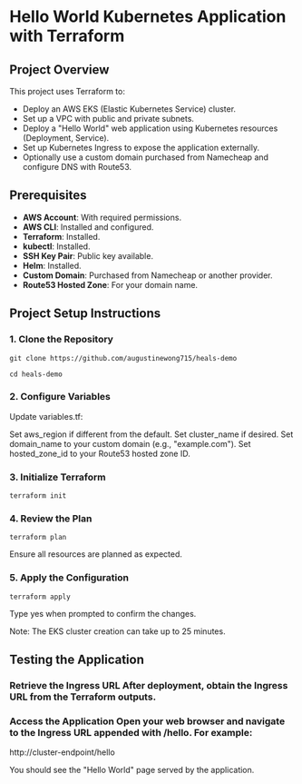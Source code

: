 # Hello World Kubernetes Application with Terraform

## Project Overview

This project uses Terraform to:

- Deploy an AWS EKS (Elastic Kubernetes Service) cluster.
- Set up a VPC with public and private subnets.
- Deploy a "Hello World" web application using Kubernetes resources (Deployment, Service).
- Set up Kubernetes Ingress to expose the application externally.
- Optionally use a custom domain purchased from Namecheap and configure DNS with Route53.

## Prerequisites

- **AWS Account**: With required permissions.
- **AWS CLI**: Installed and configured.
- **Terraform**: Installed.
- **kubectl**: Installed.
- **SSH Key Pair**: Public key available.
- **Helm**: Installed.
- **Custom Domain**: Purchased from Namecheap or another provider.
- **Route53 Hosted Zone**: For your domain name.

## Project Setup Instructions

### 1. Clone the Repository
```
git clone https://github.com/augustinewong715/heals-demo
```

```
cd heals-demo
```

### 2. Configure Variables
Update variables.tf:

Set aws_region if different from the default.
Set cluster_name if desired.
Set domain_name to your custom domain (e.g., "example.com").
Set hosted_zone_id to your Route53 hosted zone ID.

### 3. Initialize Terraform

```
terraform init
```

### 4. Review the Plan

```
terraform plan
```

Ensure all resources are planned as expected.

### 5. Apply the Configuration

```
terraform apply
```

Type yes when prompted to confirm the changes.

Note: The EKS cluster creation can take up to 25 minutes.

## Testing the Application

### Retrieve the Ingress URL After deployment, obtain the Ingress URL from the Terraform outputs.

### Access the Application Open your web browser and navigate to the Ingress URL appended with /hello. For example:

http://cluster-endpoint/hello

You should see the "Hello World" page served by the application.